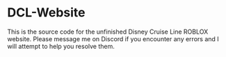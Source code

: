 # DCL-Website
This is the source code for the unfinished Disney Cruise Line ROBLOX website. Please message me on Discord if you encounter any errors and I will attempt to help you resolve them.
